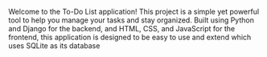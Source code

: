 Welcome to the To-Do List application! This project is a simple yet powerful tool to help you manage your tasks and stay organized. Built using Python and Django for the backend, and HTML, CSS, and JavaScript for the frontend, this application is designed to be easy to use and extend which uses SQLite as its database
